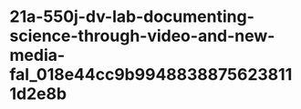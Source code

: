 # 21a-550j-dv-lab-documenting-science-through-video-and-new-media-fal_018e44cc9b99488388756238111d2e8b